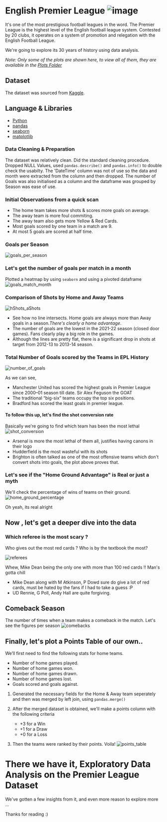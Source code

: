 # English Premier League ![image](https://user-images.githubusercontent.com/72353918/234956440-ea95ce0d-de11-407a-a4e6-5c43d099e15e.png)

It's one of the most prestigious football leagues in the word. The Premier League is the highest level of the English football league system. Contested by 20 clubs, it operates on a system of promotion and relegation with the English Football League.

We're going to explore its 30 years of history using data analysis.

*Note: Only some of the plots are shown here, to view all of them, they are available in the [Plots Folder](/plots)*

## Dataset
The dataset was sourced from [Kaggle](https://www.kaggle.com/datasets/irkaal/english-premier-league-results).

## Language & Libraries
* [Python](https://www.python.org)
* [pandas](https://pandas.pydata.org/docs/index.html)
* [seaborn](https://seaborn.pydata.org)
* [matplotlib](https://matplotlib.org)

### Data Cleaning & Preparation
The dataset was relatively clean. Did the standard cleaning procedure. Dropped NULL Values, used `pandas.describe()` and `pandas.info()` to double check the usabilty. The 'DateTime' column was not of use so the data and month were extracted from the column and then dropped.
The number of Goals was also initialised as a column and the dataframe was grouped by Season was ease of use.

### Initial Observations from a quick scan

* The home team takes more shots & scores more goals on average.
* The away team is more foul commiting.
* The away team also gets more Yellow & Red Cards.
* Most goals scored by one team in a match are 9.
* At most 5 goals are scored at half time.

### Goals per Season
![goals_per_season](https://user-images.githubusercontent.com/72353918/234960665-ddefc76f-fd27-40d9-ad6d-7af1fc841ab1.png)


### Let's get the number of goals per match in a month
Plotted a heatmap by using `seaborn` and using a pivoted dataframe
![goals_match_month](https://user-images.githubusercontent.com/72353918/234960687-9ee5c9bd-e882-4fd6-ad3a-1f38a8dedacc.png)



### Comparison of Shots by Home and Away Teams
![hShots_aShots](https://user-images.githubusercontent.com/72353918/234960741-4c7b05d1-07d2-4b8d-8b93-fec4458c2837.png)

* See how no line intersects. Home goals are always more than Away goals in a season.*There's clearly a home advantage*.
* The number of goals are the lowest in the 2021-22 season (closed door games). Fans clearly play a big role in the games.
* Although the lines are pretty flat, there is a significant drop in shots at target from 2012-13 to 2013-14 season.

### Total Number of Goals scored by the Teams in EPL History
![number_of_goals](https://user-images.githubusercontent.com/72353918/234960768-42f5da0f-8d40-4ac5-8a4d-2482bd1946ea.png)


As we can see,

* Manchester United has scored the highest goals in Premier League since 2000–01 season till date. Sir Alex Feguson the GOAT
* The traditional “big-six” teams occupy the top six positions.
* Bradford has scored the least goals in premier league.

#### To follow this up, let's find the shot conversion rate
Basically we're going to find which team has been the most lethal
![shot_conversion](https://user-images.githubusercontent.com/72353918/234960800-44780bf7-490b-44a5-bffc-ff6f9cfcfdea.png)

* Arsenal is more the most lethal of them all, justifies having canons in their logo
* Hudderfield is the most wasteful with its shots
* Brighton is often talked as one of the most offensive teams which don't convert shots into goals, the plot above proves that.


### Let's see if the "Home Ground Advantage" is Real or just a myth
We'll check the percentage of wins of teams on their ground.
![home_ground_percentage](https://user-images.githubusercontent.com/72353918/234960833-8245cf66-3ac2-470f-a4dd-910b32ce079c.png)


Oh yeah, its real alright


## Now , let's get a deeper dive into the data
### Which referee is the most scary ? 
Who gives out the most red cards ? Who is by the textbook the most?

![referees](https://user-images.githubusercontent.com/72353918/234960878-8103ea6e-5ec3-4596-be59-e2e4525fa649.png)


Whew, Mike Dean being the only one with more than 100 red cards !! Man's gotta chill 
* Mike Dean  along with M Atkinson, P Dowd sure do give a lot of red cards, must be hated by the fans if I had to take a guess :P
* UD Rennie, G Poll, Andy Hall are quite forgiving.

## Comeback Season
The number of times when a team makes a comeback in the match.
Let's see the figures per season
![comebacks](https://user-images.githubusercontent.com/72353918/234960916-3abcf6d9-b04a-4b18-bf4a-96e2b01d0d1a.png)




## Finally, let's plot a Points Table of our own..

We’ll first need to find the following stats for home teams.

* Number of home games played.
* Number of home games won.
* Number of home games drawn.
* Number of home games lost.
* Goals scored and goals against.

1. Generated the necessary fields for the Home & Away team seperately and then was merged by left join, using `pandas.merge()`

2. After the merged dataset is obtained, we'll make a points column with the following criteria
    * +3 for a Win
    * +1 for a Draw
    * +0 for a Loss
    
3. Then the teams were ranked by their points.
Voila!
![points_table](https://user-images.githubusercontent.com/72353918/234960945-a0f8d7a6-578b-462c-9f48-c418af3d0e2a.png)



# There we have it, Exploratory Data Analysis on the Premier League Dataset 
We've gotten a few insights from it, and even more reason to explore more ...

Thanks for reading :)


